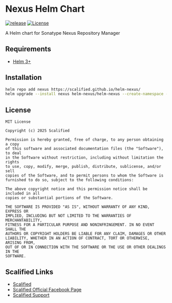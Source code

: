 # Nexus Helm Chart

[![release](https://img.shields.io/github/v/release/Scalified/helm-nexus?style=flat-square)](https://github.com/Scalified/helm-nexus/releases/latest)
[![License](https://img.shields.io/badge/License-MIT-yellow.svg)](https://github.com/Scalified/helm-nexus/blob/master/LICENSE)

A Helm chart for Sonatype Nexus Repository Manager

## Requirements

* [Helm 3+](https://helm.sh)

## Installation

```bash
helm repo add nexus https://scalified.github.io/helm-nexus/
helm upgrade --install nexus helm-nexus/helm-nexus --create-namespace --namespace infrastructure
```

## License

```
MIT License

Copyright (c) 2025 Scalified

Permission is hereby granted, free of charge, to any person obtaining a copy
of this software and associated documentation files (the "Software"), to deal
in the Software without restriction, including without limitation the rights
to use, copy, modify, merge, publish, distribute, sublicense, and/or sell
copies of the Software, and to permit persons to whom the Software is
furnished to do so, subject to the following conditions:

The above copyright notice and this permission notice shall be included in all
copies or substantial portions of the Software.

THE SOFTWARE IS PROVIDED "AS IS", WITHOUT WARRANTY OF ANY KIND, EXPRESS OR
IMPLIED, INCLUDING BUT NOT LIMITED TO THE WARRANTIES OF MERCHANTABILITY,
FITNESS FOR A PARTICULAR PURPOSE AND NONINFRINGEMENT. IN NO EVENT SHALL THE
AUTHORS OR COPYRIGHT HOLDERS BE LIABLE FOR ANY CLAIM, DAMAGES OR OTHER
LIABILITY, WHETHER IN AN ACTION OF CONTRACT, TORT OR OTHERWISE, ARISING FROM,
OUT OF OR IN CONNECTION WITH THE SOFTWARE OR THE USE OR OTHER DEALINGS IN THE
SOFTWARE.
```

## Scalified Links

* [Scalified](http://www.scalified.com)
* [Scalified Official Facebook Page](https://www.facebook.com/scalified)
* <a href="mailto:info@scalified.com?subject=[Helm Nexus Chart]: Proposals And Suggestions">Scalified Support</a>
